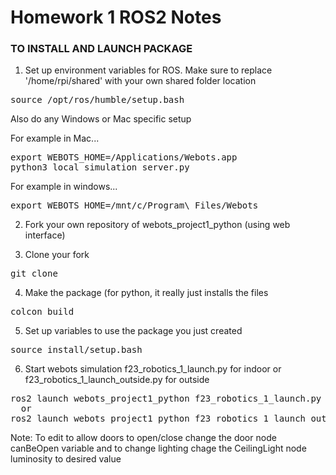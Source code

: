 # Homework 1 ROS2 Notes


### TO INSTALL AND LAUNCH PACKAGE  

1. Set up environment variables for ROS. Make sure to replace '/home/rpi/shared' with your own shared folder location
<pre>
source /opt/ros/humble/setup.bash
</pre>
Also do any Windows or Mac specific setup

For example in Mac...
<pre>
export WEBOTS_HOME=/Applications/Webots.app
python3 local_simulation_server.py
</pre>

For example in windows...
<pre>
export WEBOTS_HOME=/mnt/c/Program\ Files/Webots
</pre>

2. Fork your own repository of webots_project1_python (using web interface)

3. Clone your fork
<pre>
git clone <your github url for this repository>
</pre>

4. Make the package (for python, it really just installs the files
<pre>
colcon build
</pre>

5. Set up variables to use the package you just created
<pre>
source install/setup.bash
</pre>

6. Start webots simulation f23_robotics_1_launch.py for indoor or f23_robotics_1_launch_outside.py for outside 
<pre>
ros2 launch webots_project1_python f23_robotics_1_launch.py
  or
ros2 launch webots_project1_python f23_robotics_1_launch_outside.py
</pre>
Note: To edit to allow doors to open/close change the door node canBeOpen variable and to change lighting chage the CeilingLight node luminosity to desired value

